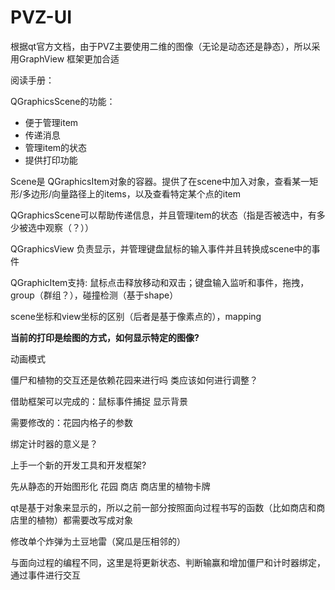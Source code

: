 # PVZ-UI

根据qt官方文档，由于PVZ主要使用二维的图像（无论是动态还是静态），所以采用GraphView 框架更加合适



阅读手册：

QGraphicsScene的功能：

+ 便于管理item
+ 传递消息
+ 管理item的状态
+ 提供打印功能

Scene是 QGraphicsItem对象的容器。提供了在scene中加入对象，查看某一矩形/多边形/向量路径上的items，以及查看特定某个点的item

QGraphicsScene可以帮助传递信息，并且管理item的状态（指是否被选中，有多少被选中观察（？））

QGraphicsView 负责显示，并管理键盘鼠标的输入事件并且转换成scene中的事件

QGraphicItem支持: 鼠标点击释放移动和双击；键盘输入监听和事件，拖拽，group（群组？），碰撞检测（基于shape）

scene坐标和view坐标的区别（后者是基于像素点的），mapping



**当前的打印是绘图的方式，如何显示特定的图像?**

动画模式



僵尸和植物的交互还是依赖花园来进行吗 类应该如何进行调整？

借助框架可以完成的：鼠标事件捕捉  显示背景 

需要修改的：花园内格子的参数



绑定计时器的意义是？



上手一个新的开发工具和开发框架?



先从静态的开始图形化 花园 商店 商店里的植物卡牌



qt是基于对象来显示的，所以之前一部分按照面向过程书写的函数（比如商店和商店里的植物）都需要改写成对象



修改单个炸弹为土豆地雷（窝瓜是压相邻的）



与面向过程的编程不同，这里是将更新状态、判断输赢和增加僵尸和计时器绑定，通过事件进行交互